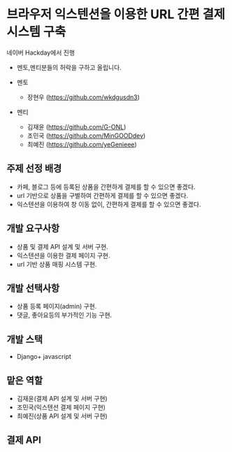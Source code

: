 # 브라우저 익스텐션을 이용한 URL 간편 결제시스템 구축

네이버 Hackday에서 진행
* 멘토,멘티분들의 허락을 구하고 올립니다.

* 멘토
  * 장현우 (https://github.com/wkdgusdn3)
* 멘티
  * 김재윤 (https://github.com/G-ONL)
  * 조민국 (https://github.com/MinGOODdev)
  * 최예진 (https://github.com/yeGenieee)
  
## 주제 선정 배경
* 카페, 블로그 등에 등록된 상품을 간편하게 결제를 할 수 있으면 좋겠다.
* url 기반으로 상품을 구별하여 간편하게 결제를 할 수 있으면 좋겠다.
* 익스텐션을 이용하여 창 이동 없이, 간편하게 결제를 할 수 있으면 좋겠다.

## 개발 요구사항
* 상품 및 결제 API 설계 및 서버 구현.
* 익스텐션을 이용한 결제 페이지 구현.
* url 기반 상품 매핑 시스템 구현.

## 개발 선택사항
* 상품 등록 페이지(admin) 구현.
* 댓글, 좋아요등의 부가적인 기능 구현.

## 개발 스택
* Django+ javascript

## 맡은 역할
* 김재윤(결제 API 설계 및 서버 구현)
* 조민국(익스텐션 결제 페이지 구현)
* 최예진(상품 API 설계 및 서버 구현)

## 결제 API



